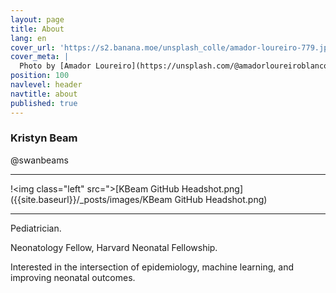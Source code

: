 ```yaml
---
layout: page
title: About
lang: en
cover_url: 'https://s2.banana.moe/unsplash_colle/amador-loureiro-779.jpg'
cover_meta: |
  Photo by [Amador Loureiro](https://unsplash.com/@amadorloureiroblanco)
position: 100
navlevel: header
navtitle: about
published: true
---
```


### Kristyn Beam
@swanbeams
________

!<img class="left" src=">[KBeam GitHub Headshot.png]({{site.baseurl}}/_posts/images/KBeam GitHub Headshot.png)


__________

Pediatrician.

Neonatology Fellow, Harvard Neonatal Fellowship.

Interested in the intersection of epidemiology, machine learning, and improving neonatal outcomes.
